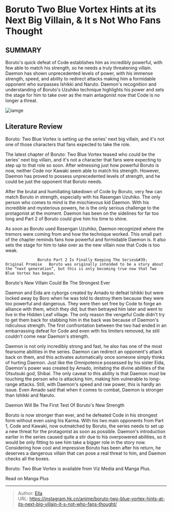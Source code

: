 # Boruto Two Blue Vortex Hints at its Next Big Villain, &amp; It s Not Who Fans Thought


## SUMMARY 



  Boruto&#39;s quick defeat of Code establishes him as incredibly powerful, with few able to match his strength, so he needs a truly threatening villain.   Daemon has shown unprecedented levels of power, with his immense strength, speed, and ability to redirect attacks making him a formidable opponent who surpasses Ishikki and Naruto.   Daemon&#39;s recognition and understanding of Boruto&#39;s Uzuhiko technique highlights his power and sets the stage for him to take over as the main antagonist now that Code is no longer a threat.  

![iamge](https://static1.srcdn.com/wordpress/wp-content/uploads/2023/10/daemon-and-code-from-boruto.jpg)

## Literature Review

Boruto: Two Blue Vortex is setting up the series&#39; next big villain, and it&#39;s not one of those characters that fans expected to take the role.




The latest chapter of Boruto: Two Blue Vortex teased who could be the series&#39; next big villain, and it&#39;s not a character that fans were expecting to step up to that role so soon. After witnessing just how powerful Boruto is now, neither Code nor Kawaki seem able to match his strength. However, Daemon has proved to possess unprecedented levels of strength, and he could be just the opponent that Boruto needs.




After the brutal and humiliating takedown of Code by Boruto, very few can match Boruto in strength, especially with his Rasengan Uzuhiko. The only person who comes to mind is the mischievous kid Daemon. With his incredible and mysterious powers, he is the only serious challenge to the protagonist at the moment. Daemon has been on the sidelines for far too long and Part 2 of Boruto could give him his time to shine.

          

As soon as Boruto used Rasengan Uzuhiko, Daemon recognized where the tremors were coming from and how the technique worked. This small part of the chapter reminds fans how powerful and formidable Daemon is. It also sets the stage for him to take over as the new villain now that Code is too weak.

                  Boruto Part 2 Is Finally Keeping The Series&#39; Original Promise   Boruto was originally intended to be a story about the “next generation”, but this is only becoming true now that Two Blue Vortex has begun.   





 Boruto&#39;s New Villain Could Be The Strongest Ever 
          

Daemon and Eida are cyborgs created by Amado to defeat Ishikki but were locked away by Boro when he was told to destroy them because they were too powerful and dangerous. They were then set free by Code to forge an alliance with them, which they did, but then betrayed him later and went to live in the Hidden Leaf village. The only reason the vengeful Code didn&#39;t try to get them back for stabbing him in the back was because of Daemon&#39;s ridiculous strength. The first confrontation between the two had ended in an embarrassing defeat for Code and even with his limiters removed, he still couldn&#39;t come near Daemon&#39;s strength.

Daemon is not only incredibly strong and fast, he also has one of the most fearsome abilities in the series. Daemon can redirect an opponent&#39;s attack back on them, and this activates automatically once someone simply thinks of hurting Daemon. Just like the Omnipotence possessed by his sister Eida, Daemon&#39;s power was created by Amado, imitating the divine abilities of the Otsutsuki god, Shibai. The only caveat to this ability is that Daemon must be touching the person who is attacking him, making him vulnerable to long-range attacks. Still, with Daemon&#39;s speed and raw power, this is hardly an issue. Even Amado said that when it comes to combat, Daemon is stronger than Ishikki and Naruto.






 Daemon Will Be The First Test Of Boruto&#39;s New Strength 
          

Boruto is now stronger than ever, and he defeated Code in his strongest form without even using his Karma. With his two main opponents from Part 1, Code and Kawaki, now outmatched by Boruto, the series needs to set up a new threat for the protagonist as soon as possible. Daemon&#39;s introduction earlier in the series caused quite a stir due to his overpowered abilities, so it would be only fitting to see him take a bigger role in the story now. Considering how cool and impressive Boruto has been after his return, he deserves a dangerous villain that can pose a real threat to him, and Daemon checks all the boxes.

Boruto: Two Blue Vortex is available from Viz Media and Manga Plus.

Read on Manga Plus



---

> Author: [Ella](https://instagram.hk.cn/)  
> URL: https://instagram.hk.cn/anime/boruto-two-blue-vortex-hints-at-its-next-big-villain-it-s-not-who-fans-thought/  

